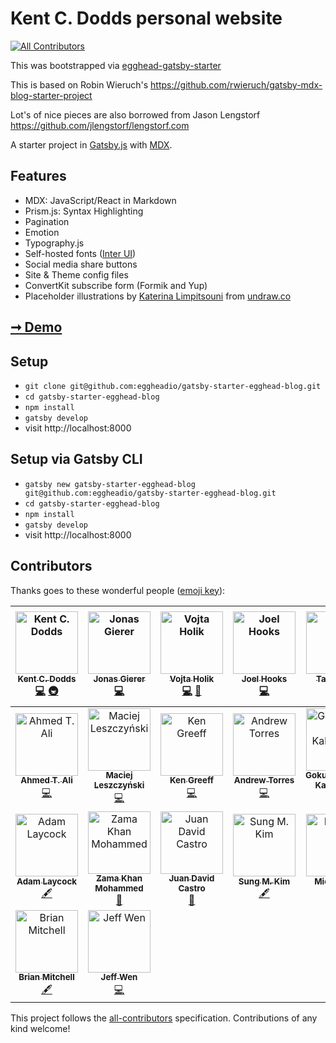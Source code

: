 # Kent C. Dodds personal website
[![All Contributors](https://img.shields.io/badge/all_contributors-23-orange.svg?style=flat-square)](#contributors)

This was bootstrapped via
[egghead-gatsby-starter](https://github.com/eggheadio/gatsby-starter-egghead-blog)

This is based on Robin Wieruch's
https://github.com/rwieruch/gatsby-mdx-blog-starter-project

Lot's of nice pieces are also borrowed from Jason Lengstorf
https://github.com/jlengstorf/lengstorf.com

A starter project in [Gatsby.js](https://www.gatsbyjs.org/) with
[MDX](https://github.com/mdx-js/mdx).

## Features

- MDX: JavaScript/React in Markdown
- Prism.js: Syntax Highlighting
- Pagination
- Emotion
- Typography.js
- Self-hosted fonts ([Inter UI](https://rsms.me/inter/))
- Social media share buttons
- Site & Theme config files
- ConvertKit subscribe form (Formik and Yup)
- Placeholder illustrations by
  [Katerina Limpitsouni](https://twitter.com/ninalimpi) from
  [undraw.co](https://undraw.co/)

## [➞ Demo](https://egghead-gatsby-starter.netlify.com/)

## Setup

- `git clone git@github.com:eggheadio/gatsby-starter-egghead-blog.git`
- `cd gatsby-starter-egghead-blog`
- `npm install`
- `gatsby develop`
- visit http://localhost:8000

## Setup via Gatsby CLI

- `gatsby new gatsby-starter-egghead-blog git@github.com:eggheadio/gatsby-starter-egghead-blog.git`
- `cd gatsby-starter-egghead-blog`
- `npm install`
- `gatsby develop`
- visit http://localhost:8000

## Contributors

Thanks goes to these wonderful people ([emoji key](https://github.com/all-contributors/all-contributors#emoji-key)):

<!-- ALL-CONTRIBUTORS-LIST:START - Do not remove or modify this section -->
<!-- prettier-ignore -->
| [<img src="https://avatars0.githubusercontent.com/u/1500684?v=4" width="100px;" alt="Kent C. Dodds"/><br /><sub><b>Kent C. Dodds</b></sub>](https://kentcdodds.com)<br />[💻](https://github.com/kentcdodds/kentcdodds.com/commits?author=kentcdodds "Code") [🚇](#infra-kentcdodds "Infrastructure (Hosting, Build-Tools, etc)") | [<img src="https://avatars0.githubusercontent.com/u/4331946?v=4" width="100px;" alt="Jonas Gierer"/><br /><sub><b>Jonas Gierer</b></sub>](https://github.com/jgierer12)<br />[💻](https://github.com/kentcdodds/kentcdodds.com/commits?author=jgierer12 "Code") | [<img src="https://avatars2.githubusercontent.com/u/25487857?v=4" width="100px;" alt="Vojta Holik"/><br /><sub><b>Vojta Holik</b></sub>](https://github.com/vojtaholik)<br />[💻](https://github.com/kentcdodds/kentcdodds.com/commits?author=vojtaholik "Code") [🎨](#design-vojtaholik "Design") | [<img src="https://avatars0.githubusercontent.com/u/86834?v=4" width="100px;" alt="Joel Hooks"/><br /><sub><b>Joel Hooks</b></sub>](http://joelhooks.com)<br />[💻](https://github.com/kentcdodds/kentcdodds.com/commits?author=joelhooks "Code") | [<img src="https://avatars1.githubusercontent.com/u/2262858?v=4" width="100px;" alt="Taylor Bell"/><br /><sub><b>Taylor Bell</b></sub>](https://github.com/tayiorbeii)<br />[💻](https://github.com/kentcdodds/kentcdodds.com/commits?author=tayiorbeii "Code") | [<img src="https://avatars2.githubusercontent.com/u/163561?v=4" width="100px;" alt="Jason Lengstorf"/><br /><sub><b>Jason Lengstorf</b></sub>](https://lengstorf.com)<br />[🤔](#ideas-jlengstorf "Ideas, Planning, & Feedback") | [<img src="https://avatars0.githubusercontent.com/u/2479967?v=4" width="100px;" alt="Robin Wieruch"/><br /><sub><b>Robin Wieruch</b></sub>](https://www.robinwieruch.de)<br />[💻](https://github.com/kentcdodds/kentcdodds.com/commits?author=rwieruch "Code") |
| :---: | :---: | :---: | :---: | :---: | :---: | :---: |
| [<img src="https://avatars1.githubusercontent.com/u/12673605?v=4" width="100px;" alt="Ahmed T. Ali"/><br /><sub><b>Ahmed T. Ali</b></sub>](https://ahmed.sd)<br />[💻](https://github.com/kentcdodds/kentcdodds.com/commits?author=z0al "Code") | [<img src="https://avatars2.githubusercontent.com/u/18516855?v=4" width="100px;" alt="Maciej Leszczyński"/><br /><sub><b>Maciej Leszczyński</b></sub>](http://asista.pl)<br />[💻](https://github.com/kentcdodds/kentcdodds.com/commits?author=asistapl "Code") | [<img src="https://avatars0.githubusercontent.com/u/2705717?v=4" width="100px;" alt="Ken Greeff"/><br /><sub><b>Ken Greeff</b></sub>](http://www.kengreeff.com)<br />[💻](https://github.com/kentcdodds/kentcdodds.com/commits?author=kengreeff "Code") | [<img src="https://avatars1.githubusercontent.com/u/450495?v=4" width="100px;" alt="Andrew Torres"/><br /><sub><b>Andrew Torres</b></sub>](https://andrewjtorr.es)<br />[💻](https://github.com/kentcdodds/kentcdodds.com/commits?author=ajtorres9 "Code") | [<img src="https://avatars1.githubusercontent.com/u/2944237?v=4" width="100px;" alt="Gokulakrishnan Kalaikovan"/><br /><sub><b>Gokulakrishnan Kalaikovan</b></sub>](https://gokul.site)<br />[🖋](#content-gokulkrishh "Content") | [<img src="https://avatars3.githubusercontent.com/u/9272629?v=4" width="100px;" alt="Piotr lasota"/><br /><sub><b>Piotr lasota</b></sub>](https://github.com/lasota-piotr)<br />[💻](https://github.com/kentcdodds/kentcdodds.com/commits?author=lasota-piotr "Code") | [<img src="https://avatars2.githubusercontent.com/u/5922913?v=4" width="100px;" alt="Chris Lusk"/><br /><sub><b>Chris Lusk</b></sub>](https://www.chrismlusk.com)<br />[🖋](#content-chrismlusk "Content") |
| [<img src="https://avatars0.githubusercontent.com/u/894797?v=4" width="100px;" alt="Adam Laycock"/><br /><sub><b>Adam Laycock</b></sub>](https://adamlaycock.ca)<br />[🖋](#content-alaycock "Content") | [<img src="https://avatars3.githubusercontent.com/u/2327532?v=4" width="100px;" alt="Zama Khan Mohammed"/><br /><sub><b>Zama Khan Mohammed</b></sub>](https://www.linkedin.com/in/mohammedzamakhan)<br />[🐛](https://github.com/kentcdodds/kentcdodds.com/issues?q=author%3Amohammedzamakhan "Bug reports") | [<img src="https://avatars2.githubusercontent.com/u/15987317?v=4" width="100px;" alt="Juan David Castro"/><br /><sub><b>Juan David Castro</b></sub>](http://juandc.co)<br />[🐛](https://github.com/kentcdodds/kentcdodds.com/issues?q=author%3Ajuandc "Bug reports") | [<img src="https://avatars1.githubusercontent.com/u/8465237?v=4" width="100px;" alt="Sung M. Kim"/><br /><sub><b>Sung M. Kim</b></sub>](https://twitter.com/dance2die)<br />[🖋](#content-dance2die "Content") | [<img src="https://avatars0.githubusercontent.com/u/8397708?v=4" width="100px;" alt="Michael Fix"/><br /><sub><b>Michael Fix</b></sub>](https://www.buymeacoffee.com/fix)<br />[🖋](#content-mfix22 "Content") | [<img src="https://avatars1.githubusercontent.com/u/19828824?v=4" width="100px;" alt="Christian Hansen"/><br /><sub><b>Christian Hansen</b></sub>](http://Chriswcs.github.io)<br />[🐛](https://github.com/kentcdodds/kentcdodds.com/issues?q=author%3AChrisWcs "Bug reports") | [<img src="https://avatars0.githubusercontent.com/u/4655428?v=4" width="100px;" alt="danielo"/><br /><sub><b>danielo</b></sub>](https://twitter.com/danielofair)<br />[🖋](#content-danielart "Content") |
| [<img src="https://avatars2.githubusercontent.com/u/3683168?v=4" width="100px;" alt="Brian Mitchell"/><br /><sub><b>Brian Mitchell</b></sub>](https://brianm.me/)<br />[🖋](#content-BrianMitchL "Content") | [<img src="https://avatars0.githubusercontent.com/u/3297859?v=4" width="100px;" alt="Jeff Wen"/><br /><sub><b>Jeff Wen</b></sub>](https://sinchang.me)<br />[💻](https://github.com/kentcdodds/kentcdodds.com/commits?author=sinchang "Code") |
<!-- ALL-CONTRIBUTORS-LIST:END -->

This project follows the [all-contributors](https://github.com/all-contributors/all-contributors) specification. Contributions of any kind welcome!